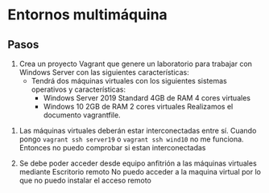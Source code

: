 # Entornos multimáquina
## Pasos
1. Crea un proyecto Vagrant que genere un laboratorio para trabajar con Windows Server con las siguientes características:
    - Tendrá dos máquinas virtuales con los siguientes sistemas operativos y características:
        - Windows Server 2019 Standard
            4GB de RAM
            4 cores virtuales
        - Windows 10
            2GB de RAM
            2 cores virtuales
Realizamos el documento vagrantfile.
<!--
 Vagrant.configure("2") do |config|
  config.vm.define "wnd10" do |m1|
    m1.vm.box = "gusztavvargadr/windows-10"
    m1.vm.network "private_network", ip: "172.19.0.4", netmask: "255.255.0.0"
    m1.vm.provider "virtualbox" do |vb|
      - vb.name =" wind10"
      - vb.memory = 2048
      - vb.cpus= 2
    end
  end   
  config.vm.define "wind-server19" do |m2|
    m2.vm.box = "gusztavvargadr/windows-server-2019-standard"
    m2.vm.network "private_network", ip: "172.19.0.5", netmask: "255.255.0.0"
    m2.vm.provider "virtualbox" do |vb|
      - vb.name =" server19"
      - vb.memory = 4096
      - vb.cpus= 4
    end
  end
end
-->

1. Las máquinas virtuales deberán estar interconectadas entre sí.
   Cuando pongo `vagrant ssh server19` o `vagrant ssh wind10` no me funciona.
   Entonces no puedo comprobar si estan interconectadas

2. Se debe poder acceder desde equipo anfitrión a las máquinas virtuales mediante Escritorio remoto
  No puedo acceder a la maquina virtual por lo que no puedo instalar el acceso remoto
